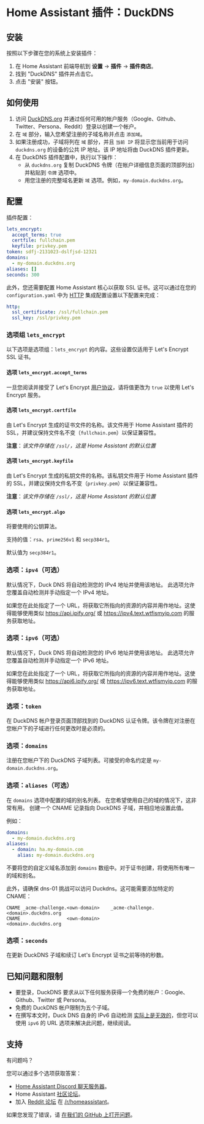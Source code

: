 # Home Assistant 插件：DuckDNS

## 安装

按照以下步骤在您的系统上安装插件：

1. 在 Home Assistant 前端导航到 **设置** -> **插件** -> **插件商店**。
2. 找到 "DuckDNS" 插件并点击它。
3. 点击 "安装" 按钮。

## 如何使用

1. 访问 [DuckDNS.org](https://www.duckdns.org/) 并通过任何可用的帐户服务（Google、Github、Twitter、Persona、Reddit）登录以创建一个帐户。
2. 在 `域` 部分，输入您希望注册的子域名称并点击 `添加域`。
3. 如果注册成功，子域将列在 `域` 部分，并且 `当前 IP` 将显示您当前用于访问 `duckdns.org` 的设备的公共 IP 地址。该 IP 地址将由 DuckDNS 插件更新。
4. 在 DuckDNS 插件配置中，执行以下操作：
    - 从 `duckdns.org` 复制 DuckDNS 令牌（在帐户详细信息页面的顶部列出）并粘贴到 `令牌` 选项中。
    - 用您注册的完整域名更新 `域` 选项。例如，`my-domain.duckdns.org`。

## 配置

插件配置：

```yaml
lets_encrypt:
  accept_terms: true
  certfile: fullchain.pem
  keyfile: privkey.pem
token: sdfj-2131023-dslfjsd-12321
domains:
  - my-domain.duckdns.org
aliases: []
seconds: 300
```

此外，您还需要配置 Home Assistant 核心以获取 SSL 证书。这可以通过在您的 `configuration.yaml` 中为 [HTTP][HTTP] 集成配置设置以下配置来完成：

```yaml
http:
  ssl_certificate: /ssl/fullchain.pem
  ssl_key: /ssl/privkey.pem
```

### 选项组 `lets_encrypt`

以下选项是选项组：`lets_encrypt` 的内容。这些设置仅适用于 Let's Encrypt SSL 证书。

#### 选项 `lets_encrypt.accept_terms`

一旦您阅读并接受了 Let's Encrypt [用户协议](https://letsencrypt.org/repository/)，请将值更改为 `true` 以使用 Let's Encrypt 服务。

#### 选项 `lets_encrypt.certfile`

由 Let's Encrypt 生成的证书文件的名称。该文件用于 Home Assistant 插件的 SSL，并建议保持文件名不变（`fullchain.pem`）以保证兼容性。

**注意**：_该文件存储在 `/ssl/`，这是 Home Assistant 的默认位置_

#### 选项 `lets_encrypt.keyfile`

由 Let's Encrypt 生成的私钥文件的名称。该私钥文件用于 Home Assistant 插件的 SSL，并建议保持文件名不变（`privkey.pem`）以保证兼容性。

**注意**：_该文件存储在 `/ssl/`，这是 Home Assistant 的默认位置_

#### 选项 `lets_encrypt.algo`

将要使用的公钥算法。

支持的值：`rsa`、`prime256v1` 和 `secp384r1`。

默认值为 `secp384r1`。

### 选项：`ipv4`（可选）

默认情况下，Duck DNS 将自动检测您的 IPv4 地址并使用该地址。
此选项允许您覆盖自动检测并手动指定一个 IPv4 地址。

如果您在此处指定了一个 URL，将获取它所指向的资源的内容并用作地址。这使得能够使用类似 https://api.ipify.org/ 或 https://ipv4.text.wtfismyip.com 的服务获取地址。

### 选项：`ipv6`（可选）

默认情况下，Duck DNS 将自动检测您的 IPv6 地址并使用该地址。
此选项允许您覆盖自动检测并手动指定一个 IPv6 地址。

如果您在此处指定了一个 URL，将获取它所指向的资源的内容并用作地址。这使得能够使用类似 https://api6.ipify.org/ 或 https://ipv6.text.wtfismyip.com 的服务获取地址。

### 选项：`token`

在 DuckDNS 帐户登录页面顶部找到的 DuckDNS 认证令牌。该令牌在对注册在您帐户下的子域进行任何更改时是必须的。

### 选项：`domains`

注册在您帐户下的 DuckDNS 子域列表。可接受的命名约定是 `my-domain.duckdns.org`。

### 选项：`aliases`（可选）

在 `domains` 选项中配置的域的别名列表。
在您希望使用自己的域的情况下，这非常有用。
创建一个 CNAME 记录指向 DuckDNS 子域，并相应地设置此值。

例如：

```yaml
domains:
  - my-domain.duckdns.org
aliases:
  - domain: ha.my-domain.com
    alias: my-domain.duckdns.org
```

不要将您的自定义域名添加到 `domains` 数组中。对于证书创建，将使用所有唯一的域和别名。

此外，请确保 dns-01 挑战可以访问 Duckdns。这可能需要添加特定的 CNAME：

```
CNAME _acme-challenge.<own-domain>    _acme-challenge.<domain>.duckdns.org
CNAME                 <own-domain>                    <domain>.duckdns.org
```

### 选项：`seconds`

在更新 DuckDNS 子域和续订 Let's Encrypt 证书之前等待的秒数。

## 已知问题和限制

- 要登录，DuckDNS 要求从以下任何服务获得一个免费的帐户：Google、Github、Twitter 或 Persona。
- 免费的 DuckDNS 帐户限制为五个子域。
- 在撰写本文时，Duck DNS 自身的 IPv6 自动检测
  [实际上是无效的][duckdns-faq]，但您可以使用 `ipv6` 的 URL 选项来解决此问题，继续阅读。

## 支持

有问题吗？

您可以通过多个选项获取答案：

- [Home Assistant Discord 聊天服务器][discord]。
- Home Assistant [社区论坛][forum]。
- 加入 [Reddit 论坛][reddit] 在 [/r/homeassistant][reddit]。

如果您发现了错误，请 [在我们的 GitHub 上打开问题][issue]。

[discord]: https://discord.gg/c5DvZ4e
[forum]: https://community.home-assistant.io
[issue]: https://github.com/home-assistant/addons/issues
[reddit]: https://reddit.com/r/homeassistant
[duckdns]: https://www.duckdns.org
[duckdns-faq]: https://www.duckdns.org/faqs.jsp
[HTTP]: https://www.home-assistant.io/integrations/http/